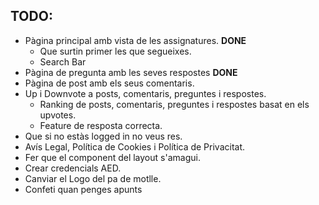 ## TODO:

- Pàgina principal amb vista de les assignatures. **DONE**
  - Que surtin primer les que segueixes.
  - Search Bar
- Pàgina de pregunta amb les seves respostes **DONE**
- Pàgina de post amb els seus comentaris.
- Up i Downvote a posts, comentaris, preguntes i respostes.
  - Ranking de posts, comentaris, preguntes i respostes basat en els upvotes.
  - Feature de resposta correcta.
- Que si no estàs logged in no veus res.
- Avís Legal, Política de Cookies i Política de Privacitat.
- Fer que el component del layout s'amagui.
- Crear credencials AED.
- Canviar el Logo del pa de motlle.
- Confeti quan penges apunts
